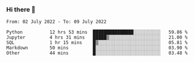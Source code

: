 ### Hi there 👋

<!--START_SECTION:waka-->

```text
From: 02 July 2022 - To: 09 July 2022

Python          12 hrs 53 mins  ███████████████░░░░░░░░░░   59.86 %
Jupyter         4 hrs 31 mins   █████▒░░░░░░░░░░░░░░░░░░░   21.00 %
SQL             1 hr 15 mins    █▒░░░░░░░░░░░░░░░░░░░░░░░   05.81 %
Markdown        50 mins         █░░░░░░░░░░░░░░░░░░░░░░░░   03.90 %
Other           44 mins         █░░░░░░░░░░░░░░░░░░░░░░░░   03.48 %
```

<!--END_SECTION:waka-->
